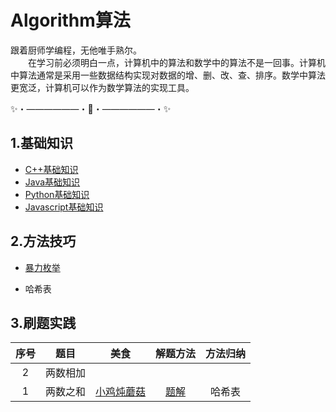 # Algorithm算法
跟着厨师学编程，无他唯手熟尔。<br>
&ensp;&ensp;&ensp;&ensp;在学习前必须明白一点，计算机中的算法和数学中的算法不是一回事。计算机中算法通常是采用一些数据结构实现对数据的增、删、改、查、排序。数学中算法更宽泛，计算机可以作为数学算法的实现工具。

✨・――――――・🌟・――――――・✨

## 1.基础知识

* [C++基础知识](./1基础知识/C++基础知识.md)
* [Java基础知识](./1基础知识/Java基础知识.md)
* [Python基础知识](./1基础知识/Python基础知识.md)
* [Javascript基础知识](./1基础知识/Javascript基础知识.md)

## 2.方法技巧

* [暴力枚举](./2方法技巧/1暴力枚举.md)

* 哈希表






## 3.刷题实践
| 序号 | 题目     | 美食 | 解题方法 | 方法归纳 |
| :--: | -------- | ---- | :------: | :------: |
|  2   | 两数相加 |      |          |          |
|  1   | 两数之和 |  [小鸡炖蘑菇](https://leetcode.cn/problems/two-sum/description/) |   [题解](https://leetcode.cn/problems/two-sum/description/)       |    哈希表      |


